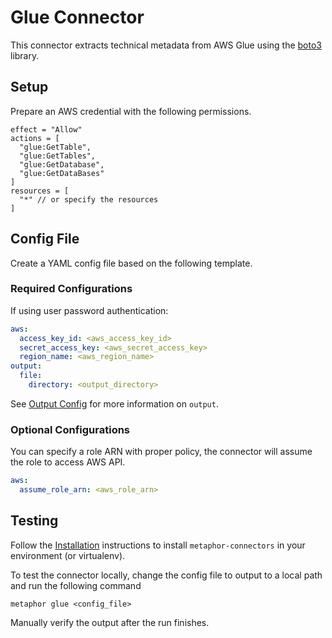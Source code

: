 # Glue Connector

This connector extracts technical metadata from AWS Glue using the [boto3](https://boto3.amazonaws.com/v1/documentation/api/latest/index.html) library.

## Setup

Prepare an AWS credential with the following permissions.

``` text
effect = "Allow"
actions = [
  "glue:GetTable",
  "glue:GetTables",
  "glue:GetDatabase",
  "glue:GetDataBases"
]
resources = [
  "*" // or specify the resources
]
```

## Config File

Create a YAML config file based on the following template.

### Required Configurations

If using user password authentication:

```yaml
aws:
  access_key_id: <aws_access_key_id>
  secret_access_key: <aws_secret_access_key>
  region_name: <aws_region_name>
output:
  file:
    directory: <output_directory>
```

See [Output Config](../common/docs/output.md) for more information on `output`.

### Optional Configurations

You can specify a role ARN with proper policy, the connector will assume the role to access AWS API.

```yaml
aws:
  assume_role_arn: <aws_role_arn>
```

## Testing

Follow the [Installation](../../README.md) instructions to install `metaphor-connectors` in your environment (or virtualenv).

To test the connector locally, change the config file to output to a local path and run the following command

```shell
metaphor glue <config_file>
```

Manually verify the output after the run finishes.
